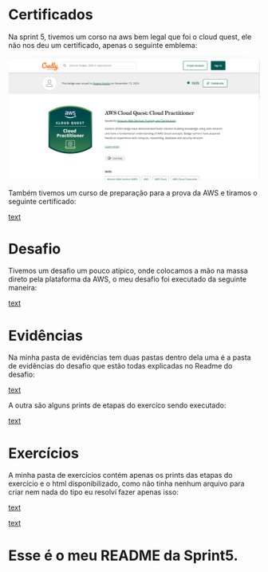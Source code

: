 # Certificados

Na sprint 5, tivemos um corso na aws bem legal que foi o cloud quest, ele não nos deu um certificado, apenas o seguinte emblema:

![alt text](certificados/cloudQuest.png)

Também tivemos um curso de preparação para a prova da AWS e tiramos o seguinte certificado:

[text](certificados/preparacaoAWS.pdf)

# Desafio

Tivemos um desafio um pouco atípico, onde colocamos a mão na massa direto pela plataforma da AWS, o meu desafio foi executado da seguinte maneira:

[text](desafio)

# Evidências

Na minha pasta de evidências tem duas pastas dentro dela uma é a pasta de evidências do desafio que estão todas explicadas no Readme do desafio:

[text](evidencias/printsDesafio)

A outra são alguns prints de etapas do exercíco sendo executado:

[text](evidencias/printsExercicios)

# Exercícios

A minha pasta de exercícios contém apenas os prints das etapas do exercício e o html disponibilizado, como não tinha nenhum arquivo para criar nem nada do tipo eu resolví fazer apenas isso:

[text](exercicios/printsExercicios)

[text](exercicios/html)

# Esse é o meu README da Sprint5.